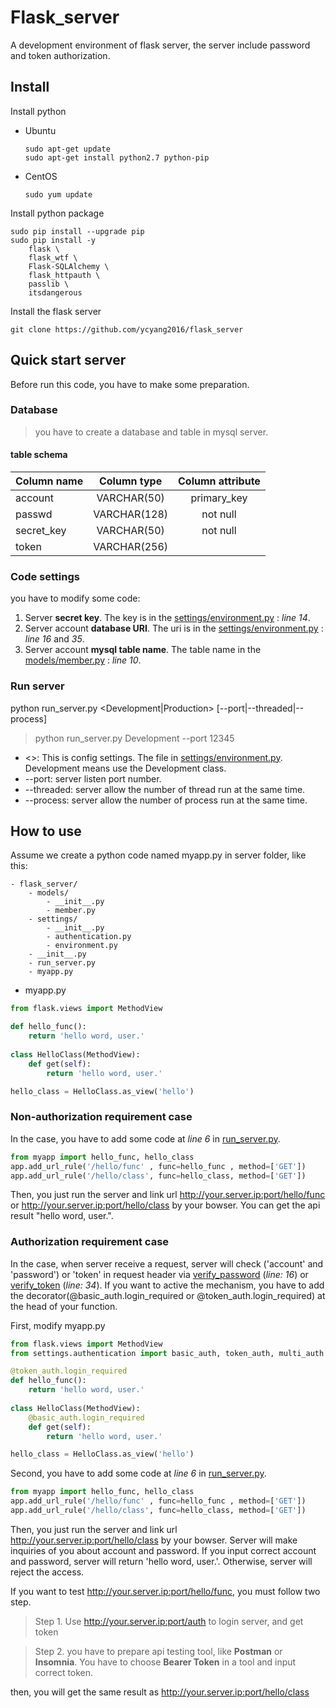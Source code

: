 Flask_server
=============
A development environment of flask server, the server include password and token authorization.

Install
-------------
Install python
* Ubuntu
	```
	sudo apt-get update
	sudo apt-get install python2.7 python-pip
	```
* CentOS
	``` 
	sudo yum update
	```

Install python package
```
sudo pip install --upgrade pip
sudo pip install -y
	flask \
	flask_wtf \
	Flask-SQLAlchemy \
	flask_httpauth \
	passlib \
	itsdangerous
```
Install the flask server
```
git clone https://github.com/ycyang2016/flask_server
```

Quick start server
-------------
Before run this code, you have to make some preparation.

### Database
>you have to create a database and table in mysql server.
#### table schema
|Column name|Column type |Column attribute|
|:----------|:----------:|:--------------:|
|account    |VARCHAR(50) |  primary_key   |
|passwd     |VARCHAR(128)|    not null    |
|secret_key |VARCHAR(50) |    not null    |
|token      |VARCHAR(256)|                |


### Code settings
you have to modify some code:
1. Server **secret key**. The key is in the  [settings/environment.py](https://github.com/ycyang2016/flask_server/tree/master/settings/environment.py) : *line 14*.
2. Server account **database URI**. The uri is in the [settings/environment.py](https://github.com/ycyang2016/flask_server/tree/master/settings/environment.py) : *line 16* and *35*.
3. Server account **mysql table name**. The table name in the [models/member.py](https://github.com/ycyang2016/flask_server/blob/master/models/member.py) : *line 10*.
### Run server
python run_server.py <Development|Production> [--port|--threaded|--process]
> python run_server.py Development --port 12345

* <>: This is config settings. The file in [settings/environment.py](https://github.com/ycyang2016/flask_server/tree/master/settings/environment.py). Development means use the Development class.
* \-\-port: server listen port number.
* \-\-threaded: server allow the number of thread run at the same time.
* \-\-process: server allow the number of process run at the same time.

How to use
-------------
Assume we create a python code named myapp.py in server folder, like this:
```
- flask_server/
	- models/
		- __init__.py
		- member.py
	- settings/
		- __init__.py
		- authentication.py
		- environment.py
	- __init__.py
	- run_server.py
	- myapp.py
```
* myapp.py
```python
from flask.views import MethodView 

def hello_func():
    return 'hello word, user.'
    
class HelloClass(MethodView):
    def get(self):
        return 'hello word, user.'

hello_class = HelloClass.as_view('hello')
```
### Non-authorization requirement case
In the case, you have to add some code at *line 6* in [run_server.py](https://github.com/ycyang2016/flask_server/blob/master/run_server.py).
```python
from myapp import hello_func, hello_class
app.add_url_rule('/hello/func' , func=hello_func , method=['GET'])
app.add_url_rule('/hello/class', func=hello_class, method=['GET'])
```
Then, you just run the server and link url http://your.server.ip:port/hello/func or http://your.server.ip:port/hello/class by your bowser. You can get the api result "hello word, user.".

### Authorization requirement case
In the case, when server receive a request, server will check ('account' and 'password') or 'token' in request header via [verify_password](https://github.com/ycyang2016/flask_server/blob/master/settings/authentication.py) (*line: 16*) or [verify_token](https://github.com/ycyang2016/flask_server/blob/master/settings/authentication.py) (*line: 34*). If you want to active the mechanism, you have to add the decorator(@basic_auth.login_required or @token_auth.login_required) at the head of your function.

First, modify myapp.py
```python
from flask.views import MethodView
from settings.authentication import basic_auth, token_auth, multi_auth

@token_auth.login_required
def hello_func():
    return 'hello word, user.'
    
class HelloClass(MethodView):
    @basic_auth.login_required
    def get(self):
        return 'hello word, user.'

hello_class = HelloClass.as_view('hello')
```
Second, you have to add some code at *line 6* in [run_server.py](https://github.com/ycyang2016/flask_server/blob/master/run_server.py).
```python
from myapp import hello_func, hello_class
app.add_url_rule('/hello/func' , func=hello_func , method=['GET'])
app.add_url_rule('/hello/class', func=hello_class, method=['GET'])
```
Then, you just run the server and link url http://your.server.ip:port/hello/class by your bowser. Server will make inquiries of you about account and password. If you input correct account and password, server will return 'hello word, user.'. Otherwise, server will reject the access.

If you want to test http://your.server.ip:port/hello/func, you must follow two step.
>Step 1. Use http://your.server.ip:port/auth to login server, and get token

>Step 2. you have to prepare api testing tool, like **Postman** or **Insomnia**. You have to choose **Bearer Token** in a tool and input correct token.

then, you will get the same result as http://your.server.ip:port/hello/class
